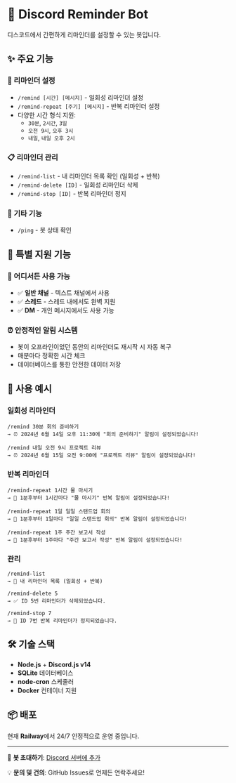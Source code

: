 # 🤖 Discord Reminder Bot

디스코드에서 간편하게 리마인더를 설정할 수 있는 봇입니다.

## ✨ 주요 기능

### 📝 리마인더 설정
- `/remind [시간] [메시지]` - 일회성 리마인더 설정
- `/remind-repeat [주기] [메시지]` - 반복 리마인더 설정
- 다양한 시간 형식 지원:
  - `30분`, `2시간`, `3일`
  - `오전 9시`, `오후 3시`
  - `내일`, `내일 오후 2시`

### 📋 리마인더 관리
- `/remind-list` - 내 리마인더 목록 확인 (일회성 + 반복)
- `/remind-delete [ID]` - 일회성 리마인더 삭제
- `/remind-stop [ID]` - 반복 리마인더 정지

### 🔧 기타 기능
- `/ping` - 봇 상태 확인

## 🌟 특별 지원 기능

### 📍 어디서든 사용 가능
- ✅ **일반 채널** - 텍스트 채널에서 사용
- ✅ **스레드** - 스레드 내에서도 완벽 지원
- ✅ **DM** - 개인 메시지에서도 사용 가능

### ⏰ 안정적인 알림 시스템
- 봇이 오프라인이었던 동안의 리마인더도 재시작 시 자동 복구
- 매분마다 정확한 시간 체크
- 데이터베이스를 통한 안전한 데이터 저장

## 🚀 사용 예시

### 일회성 리마인더
```
/remind 30분 회의 준비하기
→ ⏰ 2024년 6월 14일 오후 11:30에 "회의 준비하기" 알림이 설정되었습니다!

/remind 내일 오전 9시 프로젝트 리뷰
→ ⏰ 2024년 6월 15일 오전 9:00에 "프로젝트 리뷰" 알림이 설정되었습니다!
```

### 반복 리마인더
```
/remind-repeat 1시간 물 마시기
→ 🔄 1분후부터 1시간마다 "물 마시기" 반복 알림이 설정되었습니다!

/remind-repeat 1일 일일 스탠드업 회의
→ 🔄 1분후부터 1일마다 "일일 스탠드업 회의" 반복 알림이 설정되었습니다!

/remind-repeat 1주 주간 보고서 작성
→ 🔄 1분후부터 1주마다 "주간 보고서 작성" 반복 알림이 설정되었습니다!
```

### 관리
```
/remind-list
→ 📝 내 리마인더 목록 (일회성 + 반복)

/remind-delete 5
→ ✅ ID 5번 리마인더가 삭제되었습니다.

/remind-stop 7
→ 🛑 ID 7번 반복 리마인더가 정지되었습니다.
```

## 🛠️ 기술 스택

- **Node.js** + **Discord.js v14**
- **SQLite** 데이터베이스
- **node-cron** 스케줄러
- **Docker** 컨테이너 지원

## 📦 배포

현재 **Railway**에서 24/7 안정적으로 운영 중입니다.

---

🤖 **봇 초대하기**: [Discord 서버에 추가](여기에_봇_초대_링크)

💡 **문의 및 건의**: GitHub Issues로 언제든 연락주세요!